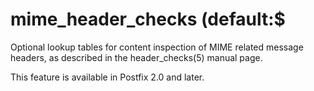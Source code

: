 # mime_header_checks (default:$ 


Optional lookup tables for content inspection of MIME related
message headers, as described in the header_checks(5) manual page.



This feature is available in Postfix 2.0 and later.



